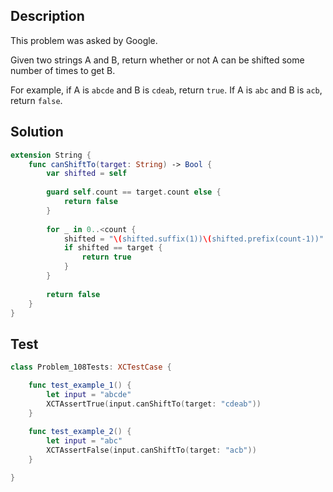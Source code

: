## Description

This problem was asked by Google.

Given two strings A and B, return whether or not A can be shifted some number of times to get B.

For example, if A is `abcde` and B is `cdeab`, return `true`. If A is `abc` and B is `acb`, return `false`.

## Solution

```swift
extension String {
    func canShiftTo(target: String) -> Bool {
        var shifted = self
        
        guard self.count == target.count else {
            return false
        }
        
        for _ in 0..<count {
            shifted = "\(shifted.suffix(1))\(shifted.prefix(count-1))"
            if shifted == target {
                return true
            }
        }
        
        return false
    }
}
```

## Test

```swift
class Problem_108Tests: XCTestCase {

    func test_example_1() {
        let input = "abcde"
        XCTAssertTrue(input.canShiftTo(target: "cdeab"))
    }
    
    func test_example_2() {
        let input = "abc"
        XCTAssertFalse(input.canShiftTo(target: "acb"))
    }

}
```